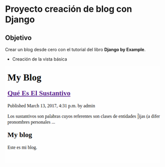 # Proyecto creación de blog con Django

## Objetivo

Crear un blog desde cero con el tutorial del libro **Django by Example**.

* Creación de la vista básica

![Blog](/imagenes/blog1.png)
